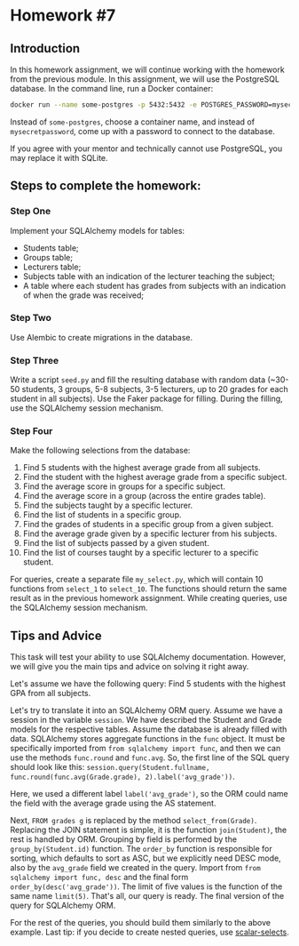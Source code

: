 
# Homework #7

## Introduction

In this homework assignment, we will continue working with the homework from the previous module. In this assignment, we will use the PostgreSQL database. In the command line, run a Docker container:

```bash
docker run --name some-postgres -p 5432:5432 -e POSTGRES_PASSWORD=mysecretpassword -d postgres
```

Instead of `some-postgres`, choose a container name, and instead of `mysecretpassword`, come up with a password to connect to the database.

If you agree with your mentor and technically cannot use PostgreSQL, you may replace it with SQLite.

## Steps to complete the homework:

### Step One

Implement your SQLAlchemy models for tables:
- Students table;
- Groups table;
- Lecturers table;
- Subjects table with an indication of the lecturer teaching the subject;
- A table where each student has grades from subjects with an indication of when the grade was received;

### Step Two

Use Alembic to create migrations in the database.

### Step Three

Write a script `seed.py` and fill the resulting database with random data (~30-50 students, 3 groups, 5-8 subjects, 3-5 lecturers, up to 20 grades for each student in all subjects). Use the Faker package for filling. During the filling, use the SQLAlchemy session mechanism.

### Step Four

Make the following selections from the database:

1. Find 5 students with the highest average grade from all subjects.
2. Find the student with the highest average grade from a specific subject.
3. Find the average score in groups for a specific subject.
4. Find the average score in a group (across the entire grades table).
5. Find the subjects taught by a specific lecturer.
6. Find the list of students in a specific group.
7. Find the grades of students in a specific group from a given subject.
8. Find the average grade given by a specific lecturer from his subjects.
9. Find the list of subjects passed by a given student.
10. Find the list of courses taught by a specific lecturer to a specific student.

For queries, create a separate file `my_select.py`, which will contain 10 functions from `select_1` to `select_10`. The functions should return the same result as in the previous homework assignment. While creating queries, use the SQLAlchemy session mechanism.

## Tips and Advice

This task will test your ability to use SQLAlchemy documentation. However, we will give you the main tips and advice on solving it right away.

Let's assume we have the following query: Find 5 students with the highest GPA from all subjects.

Let's try to translate it into an SQLAlchemy ORM query. Assume we have a session in the variable `session`. We have described the Student and Grade models for the respective tables. Assume the database is already filled with data. SQLAlchemy stores aggregate functions in the `func` object. It must be specifically imported from `from sqlalchemy import func`, and then we can use the methods `func.round` and `func.avg`. So, the first line of the SQL query should look like this: `session.query(Student.fullname, func.round(func.avg(Grade.grade), 2).label('avg_grade'))`.

Here, we used a different label `label('avg_grade')`, so the ORM could name the field with the average grade using the AS statement.

Next, `FROM grades g` is replaced by the method `select_from(Grade)`. Replacing the JOIN statement is simple, it is the function `join(Student)`, the rest is handled by ORM. Grouping by field is performed by the `group_by(Student.id)` function. The `order_by` function is responsible for sorting, which defaults to sort as ASC, but we explicitly need DESC mode, also by the `avg_grade` field we created in the query. Import from `from sqlalchemy import func, desc` and the final form `order_by(desc('avg_grade'))`. The limit of five values is the function of the same name `limit(5)`. That's all, our query is ready. The final version of the query for SQLAlchemy ORM.

For the rest of the queries, you should build them similarly to the above example. Last tip: if you decide to create nested queries, use [scalar-selects](https://docs.sqlalchemy.org/en/14/core/tutorial.html#scalar-selects).

